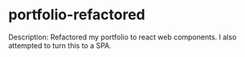 # portfolio-refactored
Description:
Refactored my portfolio to react web components.  I also attempted to turn this to a SPA.
